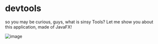 # devtools 
so you may be curious, guys, what is sinsy Tools?
Let me show you about this application, made of JavaFX!

![image](https://user-images.githubusercontent.com/46984923/216214217-fc448ddd-8067-4379-8958-fe7c3284cf6a.png)

